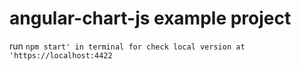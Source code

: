 # angular-chart-js example project

run `npm start' in terminal for check local version at 'https://localhost:4422`
